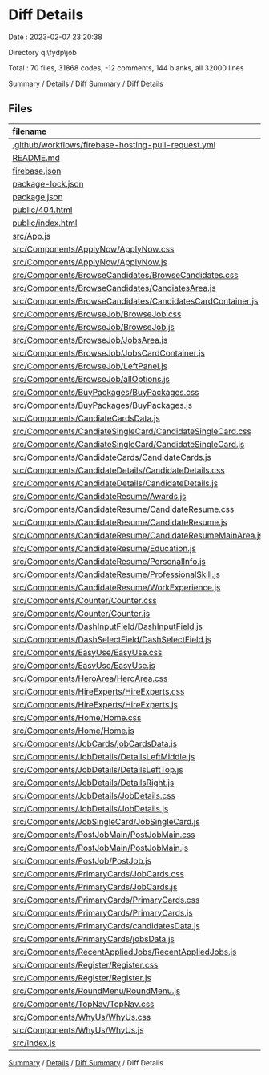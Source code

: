 # Diff Details

Date : 2023-02-07 23:20:38

Directory q:\\fydp\\job

Total : 70 files,  31868 codes, -12 comments, 144 blanks, all 32000 lines

[Summary](results.md) / [Details](details.md) / [Diff Summary](diff.md) / Diff Details

## Files
| filename | language | code | comment | blank | total |
| :--- | :--- | ---: | ---: | ---: | ---: |
| [.github/workflows/firebase-hosting-pull-request.yml](/.github/workflows/firebase-hosting-pull-request.yml) | YAML | 14 | 2 | 2 | 18 |
| [README.md](/README.md) | Markdown | 38 | 0 | 33 | 71 |
| [firebase.json](/firebase.json) | JSON | 7 | 10 | 0 | 17 |
| [package-lock.json](/package-lock.json) | JSON | 30,063 | 0 | 1 | 30,064 |
| [package.json](/package.json) | JSON | 54 | 0 | 1 | 55 |
| [public/404.html](/public/404.html) | HTML | 20 | 0 | 2 | 22 |
| [public/index.html](/public/index.html) | HTML | 32 | 0 | 5 | 37 |
| [src/App.js](/src/App.js) | JavaScript | 0 | 0 | -1 | -1 |
| [src/Components/ApplyNow/ApplyNow.css](/src/Components/ApplyNow/ApplyNow.css) | CSS | 26 | 0 | 3 | 29 |
| [src/Components/ApplyNow/ApplyNow.js](/src/Components/ApplyNow/ApplyNow.js) | JavaScript | -1 | 0 | 0 | -1 |
| [src/Components/BrowseCandidates/BrowseCandidates.css](/src/Components/BrowseCandidates/BrowseCandidates.css) | CSS | 21 | 0 | -1 | 20 |
| [src/Components/BrowseCandidates/CandiatesArea.js](/src/Components/BrowseCandidates/CandiatesArea.js) | JavaScript | 20 | 0 | 3 | 23 |
| [src/Components/BrowseCandidates/CandidatesCardContainer.js](/src/Components/BrowseCandidates/CandidatesCardContainer.js) | JavaScript | 58 | 0 | 1 | 59 |
| [src/Components/BrowseJob/BrowseJob.css](/src/Components/BrowseJob/BrowseJob.css) | CSS | 40 | 0 | 4 | 44 |
| [src/Components/BrowseJob/BrowseJob.js](/src/Components/BrowseJob/BrowseJob.js) | JavaScript | -121 | -4 | -3 | -128 |
| [src/Components/BrowseJob/JobsArea.js](/src/Components/BrowseJob/JobsArea.js) | JavaScript | 20 | 0 | 4 | 24 |
| [src/Components/BrowseJob/JobsCardContainer.js](/src/Components/BrowseJob/JobsCardContainer.js) | JavaScript | 58 | 0 | 4 | 62 |
| [src/Components/BrowseJob/LeftPanel.js](/src/Components/BrowseJob/LeftPanel.js) | JavaScript | 93 | 0 | 5 | 98 |
| [src/Components/BrowseJob/allOptions.js](/src/Components/BrowseJob/allOptions.js) | JavaScript | 39 | 0 | 0 | 39 |
| [src/Components/BuyPackages/BuyPackages.css](/src/Components/BuyPackages/BuyPackages.css) | CSS | 69 | 1 | 3 | 73 |
| [src/Components/BuyPackages/BuyPackages.js](/src/Components/BuyPackages/BuyPackages.js) | JavaScript | -2 | 0 | 0 | -2 |
| [src/Components/CandiateCardsData.js](/src/Components/CandiateCardsData.js) | JavaScript | 81 | 0 | 2 | 83 |
| [src/Components/CandiateSingleCard/CandidateSingleCard.css](/src/Components/CandiateSingleCard/CandidateSingleCard.css) | CSS | 0 | 0 | 1 | 1 |
| [src/Components/CandiateSingleCard/CandidateSingleCard.js](/src/Components/CandiateSingleCard/CandidateSingleCard.js) | JavaScript | 52 | 0 | 2 | 54 |
| [src/Components/CandidateCards/CandidateCards.js](/src/Components/CandidateCards/CandidateCards.js) | JavaScript | 8 | 0 | 4 | 12 |
| [src/Components/CandidateDetails/CandidateDetails.css](/src/Components/CandidateDetails/CandidateDetails.css) | CSS | 3 | 0 | 0 | 3 |
| [src/Components/CandidateDetails/CandidateDetails.js](/src/Components/CandidateDetails/CandidateDetails.js) | JavaScript | 41 | 0 | 3 | 44 |
| [src/Components/CandidateResume/Awards.js](/src/Components/CandidateResume/Awards.js) | JavaScript | 62 | 0 | 3 | 65 |
| [src/Components/CandidateResume/CandidateResume.css](/src/Components/CandidateResume/CandidateResume.css) | CSS | 7 | 0 | 0 | 7 |
| [src/Components/CandidateResume/CandidateResume.js](/src/Components/CandidateResume/CandidateResume.js) | JavaScript | 3 | 0 | 0 | 3 |
| [src/Components/CandidateResume/CandidateResumeMainArea.js](/src/Components/CandidateResume/CandidateResumeMainArea.js) | JavaScript | 16 | 0 | 6 | 22 |
| [src/Components/CandidateResume/Education.js](/src/Components/CandidateResume/Education.js) | JavaScript | 62 | 0 | 3 | 65 |
| [src/Components/CandidateResume/PersonalInfo.js](/src/Components/CandidateResume/PersonalInfo.js) | JavaScript | 54 | 0 | 2 | 56 |
| [src/Components/CandidateResume/ProfessionalSkill.js](/src/Components/CandidateResume/ProfessionalSkill.js) | JavaScript | 109 | 0 | 4 | 113 |
| [src/Components/CandidateResume/WorkExperience.js](/src/Components/CandidateResume/WorkExperience.js) | JavaScript | 62 | 0 | 3 | 65 |
| [src/Components/Counter/Counter.css](/src/Components/Counter/Counter.css) | CSS | 24 | 0 | 3 | 27 |
| [src/Components/Counter/Counter.js](/src/Components/Counter/Counter.js) | JavaScript | 54 | 0 | 1 | 55 |
| [src/Components/DashInputField/DashInputField.js](/src/Components/DashInputField/DashInputField.js) | JavaScript | 10 | 0 | 4 | 14 |
| [src/Components/DashSelectField/DashSelectField.js](/src/Components/DashSelectField/DashSelectField.js) | JavaScript | 17 | 0 | 3 | 20 |
| [src/Components/EasyUse/EasyUse.css](/src/Components/EasyUse/EasyUse.css) | CSS | 8 | 0 | 1 | 9 |
| [src/Components/EasyUse/EasyUse.js](/src/Components/EasyUse/EasyUse.js) | JavaScript | 28 | 0 | 3 | 31 |
| [src/Components/HeroArea/HeroArea.css](/src/Components/HeroArea/HeroArea.css) | CSS | 11 | 0 | 3 | 14 |
| [src/Components/HireExperts/HireExperts.css](/src/Components/HireExperts/HireExperts.css) | CSS | 13 | 0 | 0 | 13 |
| [src/Components/HireExperts/HireExperts.js](/src/Components/HireExperts/HireExperts.js) | JavaScript | 21 | 0 | 2 | 23 |
| [src/Components/Home/Home.css](/src/Components/Home/Home.css) | CSS | -40 | -8 | -6 | -54 |
| [src/Components/Home/Home.js](/src/Components/Home/Home.js) | JavaScript | -74 | -4 | -2 | -80 |
| [src/Components/JobCards/jobCardsData.js](/src/Components/JobCards/jobCardsData.js) | JavaScript | 5 | -2 | 1 | 4 |
| [src/Components/JobDetails/DetailsLeftMiddle.js](/src/Components/JobDetails/DetailsLeftMiddle.js) | JavaScript | 100 | 0 | 10 | 110 |
| [src/Components/JobDetails/DetailsLeftTop.js](/src/Components/JobDetails/DetailsLeftTop.js) | JavaScript | 37 | 0 | 3 | 40 |
| [src/Components/JobDetails/DetailsRight.js](/src/Components/JobDetails/DetailsRight.js) | JavaScript | 93 | 0 | 4 | 97 |
| [src/Components/JobDetails/JobDetails.css](/src/Components/JobDetails/JobDetails.css) | CSS | 73 | 2 | 6 | 81 |
| [src/Components/JobDetails/JobDetails.js](/src/Components/JobDetails/JobDetails.js) | JavaScript | -131 | -7 | -9 | -147 |
| [src/Components/JobSingleCard/JobSingleCard.js](/src/Components/JobSingleCard/JobSingleCard.js) | JavaScript | 0 | -2 | -1 | -3 |
| [src/Components/PostJobMain/PostJobMain.css](/src/Components/PostJobMain/PostJobMain.css) | CSS | 3 | 0 | 0 | 3 |
| [src/Components/PostJobMain/PostJobMain.js](/src/Components/PostJobMain/PostJobMain.js) | JavaScript | 162 | 0 | 5 | 167 |
| [src/Components/PostJob/PostJob.js](/src/Components/PostJob/PostJob.js) | JavaScript | 2 | 0 | 1 | 3 |
| [src/Components/PrimaryCards/JobCards.css](/src/Components/PrimaryCards/JobCards.css) | CSS | 26 | 0 | 0 | 26 |
| [src/Components/PrimaryCards/JobCards.js](/src/Components/PrimaryCards/JobCards.js) | JavaScript | 55 | 0 | 2 | 57 |
| [src/Components/PrimaryCards/PrimaryCards.css](/src/Components/PrimaryCards/PrimaryCards.css) | CSS | 0 | 0 | 1 | 1 |
| [src/Components/PrimaryCards/PrimaryCards.js](/src/Components/PrimaryCards/PrimaryCards.js) | JavaScript | 9 | 0 | 3 | 12 |
| [src/Components/PrimaryCards/candidatesData.js](/src/Components/PrimaryCards/candidatesData.js) | JavaScript | 81 | 0 | 2 | 83 |
| [src/Components/PrimaryCards/jobsData.js](/src/Components/PrimaryCards/jobsData.js) | JavaScript | 90 | 0 | 3 | 93 |
| [src/Components/RecentAppliedJobs/RecentAppliedJobs.js](/src/Components/RecentAppliedJobs/RecentAppliedJobs.js) | JavaScript | 3 | 0 | 0 | 3 |
| [src/Components/Register/Register.css](/src/Components/Register/Register.css) | CSS | 0 | 0 | -1 | -1 |
| [src/Components/Register/Register.js](/src/Components/Register/Register.js) | JavaScript | -1 | 0 | 0 | -1 |
| [src/Components/RoundMenu/RoundMenu.js](/src/Components/RoundMenu/RoundMenu.js) | JavaScript | 1 | 0 | 2 | 3 |
| [src/Components/TopNav/TopNav.css](/src/Components/TopNav/TopNav.css) | CSS | -5 | -1 | 1 | -5 |
| [src/Components/WhyUs/WhyUs.css](/src/Components/WhyUs/WhyUs.css) | CSS | 66 | 1 | 1 | 68 |
| [src/Components/WhyUs/WhyUs.js](/src/Components/WhyUs/WhyUs.js) | JavaScript | 19 | 0 | 0 | 19 |
| [src/index.js](/src/index.js) | JavaScript | 0 | 0 | -1 | -1 |

[Summary](results.md) / [Details](details.md) / [Diff Summary](diff.md) / Diff Details